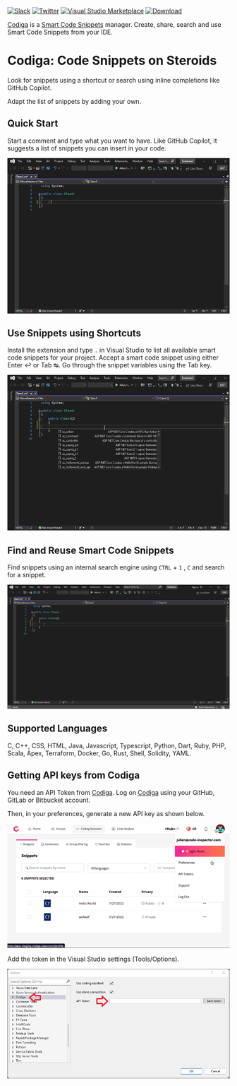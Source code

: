[![Slack](https://img.shields.io/badge/Slack-@codigahq.svg?logo=slack)](https://join.slack.com/t/codigahq/shared_invite/zt-9hvmfwie-9BUVFwZDwvpIGlkHv2mzYQ)
[![Twitter](https://img.shields.io/badge/Twitter-getcodiga-blue?logo=twitter&logoColor=blue&color=blue)](https://twitter.com/getcodiga)
[![Visual Studio Marketplace](https://vsmarketplacebadge.apphb.com/installs-short/codiga.vsextension.svg?style=flat-square)](https://marketplace.visualstudio.com/items?itemName=codiga.vsextension)
[![Download](https://vsmarketplacebadge.apphb.com/downloads-short/codiga.vsextension.svg)](https://marketplace.visualstudio.com/items?itemName=codiga.vsextension)

[Codiga](https://www.codiga.io) is a [Smart Code Snippets](https://www.codiga.io/code-snippets/smart-code-snippets/) manager. Create, share, search and use Smart Code Snippets from your IDE.

# Codiga: Code Snippets on Steroids

Look for snippets using a shortcut or search using inline completions like GitHub Copilot.

Adapt the list of snippets by adding your own.

## Quick Start

Start a comment and type what you want to have. Like GitHub Copilot, it suggests a list of snippets you can insert in your code.

![Use of smart code snippet in C#](https://github.com/codiga/visualstudio-extension/raw/main/images/inline.gif)

## Use Snippets using Shortcuts

Install the extension and type `.` in Visual Studio to list all available smart code snippets for your project. Accept a smart code snippet using either Enter ↩ or Tab ↹. Go through the snippet variables using the Tab key.

![Use of smart code snippet in C#](https://github.com/codiga/visualstudio-extension/raw/main/images/shortcut.gif)

## Find and Reuse Smart Code Snippets

Find snippets using an internal search engine using `CTRL` + `1` , `C` and search for a snippet.

![Coding Assistant to find snippets](https://github.com/codiga/visualstudio-extension/raw/main/images/search.gif)

## Supported Languages

C, C++, CSS, HTML, Java, Javascript, Typescript, Python, Dart, Ruby, PHP, Scala, Apex, Terraform, Docker, Go, Rust, Shell, Solidity, YAML.

## Getting API keys from Codiga

You need an API Token from [Codiga](https://codiga.io).
Log on [Codiga](https://app.codiga.io) using your GitHub, GitLab or Bitbucket account.

Then, in your preferences, generate a new API key as shown below.

![Generate API Token on Codiga](https://github.com/codiga/visualstudio-extension/raw/main/images/api-token-creation.gif)

Add the token in the Visual Studio settings (Tools/Options).

![Enter your API keys](https://github.com/codiga/visualstudio-extension/raw/main/images/settings.png)